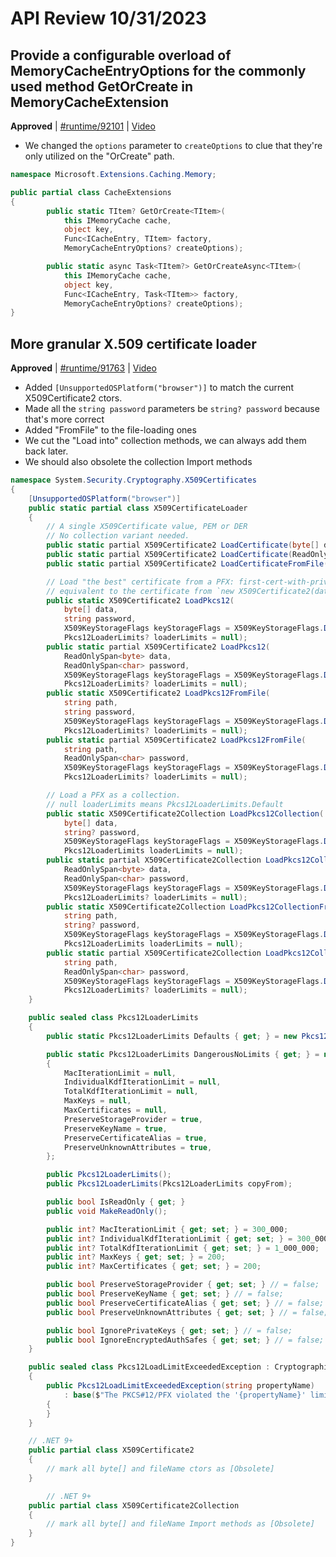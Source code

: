 # API Review 10/31/2023

## Provide a configurable overload of MemoryCacheEntryOptions for the commonly used method GetOrCreate in MemoryCacheExtension

**Approved** | [#runtime/92101](https://github.com/dotnet/runtime/issues/92101#issuecomment-1787669035) | [Video](https://www.youtube.com/watch?v=GmzttIbEu3w&t=0h0m0s)

* We changed the `options` parameter to `createOptions` to clue that they're only utilized on the "OrCreate" path.
 
```C#
namespace Microsoft.Extensions.Caching.Memory;

public partial class CacheExtensions
{
        public static TItem? GetOrCreate<TItem>(
            this IMemoryCache cache,
            object key,
            Func<ICacheEntry, TItem> factory,
            MemoryCacheEntryOptions? createOptions);

        public static async Task<TItem?> GetOrCreateAsync<TItem>(
            this IMemoryCache cache,
            object key,
            Func<ICacheEntry, Task<TItem>> factory,
            MemoryCacheEntryOptions? createOptions);
}
``` 
## More granular X.509 certificate loader

**Approved** | [#runtime/91763](https://github.com/dotnet/runtime/issues/91763#issuecomment-1787730116) | [Video](https://www.youtube.com/watch?v=GmzttIbEu3w&t=0h20m53s)

* Added `[UnsupportedOSPlatform("browser")]` to match the current X509Certificate2 ctors.
* Made all the `string password` parameters be `string? password` because that's more correct
* Added "FromFile" to the file-loading ones
* We cut the "Load into" collection methods, we can always add them back later.
* We should also obsolete the collection Import methods

```C#
namespace System.Security.Cryptography.X509Certificates
{
    [UnsupportedOSPlatform("browser")]
    public static partial class X509CertificateLoader
    {
        // A single X509Certificate value, PEM or DER
        // No collection variant needed.
        public static partial X509Certificate2 LoadCertificate(byte[] data);
        public static partial X509Certificate2 LoadCertificate(ReadOnlySpan<byte> data);
        public static partial X509Certificate2 LoadCertificateFromFile(string path);

        // Load "the best" certificate from a PFX: first-cert-with-privkey ?? first-cert ?? throw.
        // equivalent to the certificate from `new X509Certificate2(data, password, keyStorageFlags)`
        public static X509Certificate2 LoadPkcs12(
            byte[] data,
            string password,
            X509KeyStorageFlags keyStorageFlags = X509KeyStorageFlags.DefaultKeySet,
            Pkcs12LoaderLimits? loaderLimits = null);
        public static partial X509Certificate2 LoadPkcs12(
            ReadOnlySpan<byte> data,
            ReadOnlySpan<char> password,
            X509KeyStorageFlags keyStorageFlags = X509KeyStorageFlags.DefaultKeySet,
            Pkcs12LoaderLimits? loaderLimits = null);
        public static X509Certificate2 LoadPkcs12FromFile(
            string path,
            string password,
            X509KeyStorageFlags keyStorageFlags = X509KeyStorageFlags.DefaultKeySet,
            Pkcs12LoaderLimits? loaderLimits = null);
        public static partial X509Certificate2 LoadPkcs12FromFile(
            string path,
            ReadOnlySpan<char> password,
            X509KeyStorageFlags keyStorageFlags = X509KeyStorageFlags.DefaultKeySet,
            Pkcs12LoaderLimits? loaderLimits = null);

        // Load a PFX as a collection.
        // null loaderLimits means Pkcs12LoaderLimits.Default
        public static X509Certificate2Collection LoadPkcs12Collection(
            byte[] data,
            string? password,
            X509KeyStorageFlags keyStorageFlags = X509KeyStorageFlags.DefaultKeySet,
            Pkcs12LoaderLimits loaderLimits = null);
        public static partial X509Certificate2Collection LoadPkcs12Collection(
            ReadOnlySpan<byte> data,
            ReadOnlySpan<char> password,
            X509KeyStorageFlags keyStorageFlags = X509KeyStorageFlags.DefaultKeySet,
            Pkcs12LoaderLimits? loaderLimits = null);
        public static X509Certificate2Collection LoadPkcs12CollectionFromFile(
            string path,
            string? password,
            X509KeyStorageFlags keyStorageFlags = X509KeyStorageFlags.DefaultKeySet,
            Pkcs12LoaderLimits loaderLimits = null);
        public static partial X509Certificate2Collection LoadPkcs12CollectionFromFile(
            string path,
            ReadOnlySpan<char> password,
            X509KeyStorageFlags keyStorageFlags = X509KeyStorageFlags.DefaultKeySet,
            Pkcs12LoaderLimits? loaderLimits = null);
    }

    public sealed class Pkcs12LoaderLimits
    {
        public static Pkcs12LoaderLimits Defaults { get; } = new Pkcs12LoaderLimits();

        public static Pkcs12LoaderLimits DangerousNoLimits { get; } = new Pkcs12LoaderLimits
        {
            MacIterationLimit = null,
            IndividualKdfIterationLimit = null,
            TotalKdfIterationLimit = null,
            MaxKeys = null,
            MaxCertificates = null,
            PreserveStorageProvider = true,
            PreserveKeyName = true,
            PreserveCertificateAlias = true,
            PreserveUnknownAttributes = true,
        };

        public Pkcs12LoaderLimits();
        public Pkcs12LoaderLimits(Pkcs12LoaderLimits copyFrom);

        public bool IsReadOnly { get; }
        public void MakeReadOnly();

        public int? MacIterationLimit { get; set; } = 300_000;
        public int? IndividualKdfIterationLimit { get; set; } = 300_000;
        public int? TotalKdfIterationLimit { get; set; } = 1_000_000;
        public int? MaxKeys { get; set; } = 200;
        public int? MaxCertificates { get; set; } = 200;

        public bool PreserveStorageProvider { get; set; } // = false;
        public bool PreserveKeyName { get; set; } // = false;
        public bool PreserveCertificateAlias { get; set; } // = false;
        public bool PreserveUnknownAttributes { get; set; } // = false;

        public bool IgnorePrivateKeys { get; set; } // = false;
        public bool IgnoreEncryptedAuthSafes { get; set; } // = false;
    }

    public sealed class Pkcs12LoadLimitExceededException : CryptographicException
    {
        public Pkcs12LoadLimitExceededException(string propertyName)
            : base($"The PKCS#12/PFX violated the '{propertyName}' limit.")
        {
        }
    }

    // .NET 9+
    public partial class X509Certificate2
    {
        // mark all byte[] and fileName ctors as [Obsolete]
    }

        // .NET 9+
    public partial class X509Certificate2Collection
    {
        // mark all byte[] and fileName Import methods as [Obsolete]
    }
}
```
